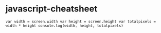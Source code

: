 # javascript-cheatsheet
`
var width = screen.width
var height = screen.height
var totalpixels = width * height
console.log(width, height, totalpixels)
`
